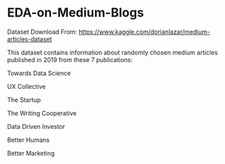 # EDA-on-Medium-Blogs

Dataset Download From: https://www.kaggle.com/dorianlazar/medium-articles-dataset

This dataset contains information about randomly chosen medium articles published in 2019 from these 7 publications:

Towards Data Science

UX Collective

The Startup

The Writing Cooperative

Data Driven Investor

Better Humans

Better Marketing

